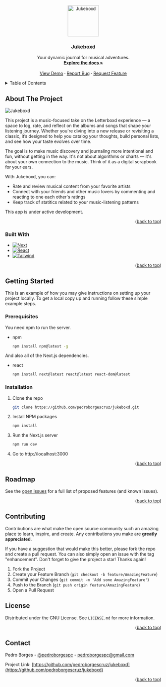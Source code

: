 <a id="readme-top"></a>

<!-- PROJECT SHIELDS -->
<!--
*** I'm using markdown "reference style" links for readability.
*** Reference links are enclosed in brackets [ ] instead of parentheses ( ).
*** See the bottom of this document for the declaration of the reference variables
*** for contributors-url, forks-url, etc. This is an optional, concise syntax you may use.
*** https://www.markdownguide.org/basic-syntax/#reference-style-links
-->
<!-- [![Contributors][contributors-shield]][contributors-url] -->
<!-- [![Forks][forks-shield]][forks-url] -->
<!-- [![Stargazers][stars-shield]][stars-url] -->
<!-- [![Issues][issues-shield]][issues-url]
[![Unlicense License][license-shield]][license-url]
[![LinkedIn][linkedin-shield]][linkedin-url] -->


<!-- PROJECT LOGO -->
<br />
<div align="center">
  <img src="https://static.wikia.nocookie.net/minecraft_gamepedia/images/e/ee/Jukebox_JE2_BE2.png/revision/latest/thumbnail/width/360/height/360?cb=20201202075007" alt="Jukeboxd" width="100" height="100">
  <h3 align="center">Jukeboxd</h3>
  <p align="center">
    Your dynamic journal for musical adventures.
    <br />
    <a href="#" target="_blank"><strong>Explore the docs »</strong></a>
    <br />
    <br />
    <a href="#">View Demo</a>
    &middot;
    <a href="#">Report Bug</a>
    &middot;
    <a href="#">Request Feature</a>
  </p>
</div>

<!-- TABLE OF CONTENTS -->
<details>
  <summary>Table of Contents</summary>
  <ol>
    <li>
      <a href="#about-the-project">About The Project</a>
      <ul>
        <li><a href="#built-with">Built With</a></li>
      </ul>
    </li>
    <li>
      <a href="#getting-started">Getting Started</a>
      <ul>
        <li><a href="#prerequisites">Prerequisites</a></li>
        <li><a href="#installation">Installation</a></li>
      </ul>
    </li>
    <li><a href="#roadmap">Roadmap</a></li>
    <li><a href="#contributing">Contributing</a></li>
    <li><a href="#license">License</a></li>
    <li><a href="#contact">Contact</a></li>
  </ol>
</details>


<!-- ABOUT THE PROJECT -->
## About The Project

![Jukeboxd](https://i.imgur.com/uGIML9F.jpeg)

This project is a music-focused take on the Letterboxd experience — a space to log, rate, and reflect on the albums and songs that shape your listening journey. Whether you're diving into a new release or revisiting a classic, it’s designed to help you catalog your thoughts, build personal lists, and see how your taste evolves over time.

The goal is to make music discovery and journaling more intentional and fun, without getting in the way. It's not about algorithms or charts — it's about your own connection to the music. Think of it as a digital scrapbook for your ears.

With Jukeboxd, you can:
* Rate and review musical content from your favorite artists
* Connect with your friends and other music lovers by commenting and reacting to one each other's ratings
* Keep track of statitics related to your music-listening patterns

This app is under active development.

<p align="right">(<a href="#readme-top">back to top</a>)</p>


### Built With

* [![Next][Next.js]][Next-url]
* [![React][React.js]][React-url]
* [![Tailwind][Tailwind]][Tailwind-url]


<p align="right">(<a href="#readme-top">back to top</a>)</p>


<!-- GETTING STARTED -->
## Getting Started

This is an example of how you may give instructions on setting up your project locally.
To get a local copy up and running follow these simple example steps.

### Prerequisites

You need npm to run the server.
* npm
  ```sh
  npm install npm@latest -g
  ```

And also all of the Next.js dependencies.
* react
  ```sh
  npm install next@latest react@latest react-dom@latest
  ```

### Installation

1. Clone the repo
   ```sh
   git clone https://github.com/pedroborgescruz/jukeboxd.git
   ```
2. Install NPM packages
   ```sh
   npm install
   ```
3. Run the Next.js server
   ```sh
   npm run dev
   ```
4. Go to http://localhost:3000

<p align="right">(<a href="#readme-top">back to top</a>)</p>


<!-- ROADMAP -->
## Roadmap

See the [open issues](https://github.com/pedroborgescruz/jukeboxd/issues) for a full list of proposed features (and known issues).

<p align="right">(<a href="#readme-top">back to top</a>)</p>


<!-- CONTRIBUTING -->
## Contributing

Contributions are what make the open source community such an amazing place to learn, inspire, and create. Any contributions you make are **greatly appreciated**.

If you have a suggestion that would make this better, please fork the repo and create a pull request. You can also simply open an issue with the tag "enhancement".
Don't forget to give the project a star! Thanks again!

1. Fork the Project
2. Create your Feature Branch (`git checkout -b feature/AmazingFeature`)
3. Commit your Changes (`git commit -m 'Add some AmazingFeature'`)
4. Push to the Branch (`git push origin feature/AmazingFeature`)
5. Open a Pull Request


<!-- LICENSE -->
## License

Distributed under the GNU License. See `LICENSE.md` for more information.

<p align="right">(<a href="#readme-top">back to top</a>)</p>


<!-- CONTACT -->
## Contact

Pedro Borges - [@pedroborgespc](https://twitter.com/pedroborgespc) - pedroborgespc@gmail.com

Project Link: [https://github.com/pedroborgescruz/jukeboxd](https://github.com/pedroborgescruz/jukeboxd)

<p align="right">(<a href="#readme-top">back to top</a>)</p>


<!-- MARKDOWN LINKS & IMAGES -->
<!-- https://www.markdownguide.org/basic-syntax/#reference-style-links -->
<!-- [contributors-shield]: https://img.shields.io/github/contributors/othneildrew/Best-README-Template.svg?style=for-the-badge
[contributors-url]:  -->
<!-- [forks-shield]: https://img.shields.io/github/forks/othneildrew/Best-README-Template.svg?style=for-the-badge
[forks-url]: 
[stars-shield]: https://img.shields.io/github/stars/othneildrew/Best-README-Template.svg?style=for-the-badge
[stars-url]: -->
[issues-shield]: https://img.shields.io/github/issues/othneildrew/Best-README-Template.svg?style=for-the-badge
[issues-url]: https://github.com/pedroborgescruz/jukeboxd/issues
[license-shield]: https://img.shields.io/github/license/othneildrew/Best-README-Template.svg?style=for-the-badge
[license-url]: https://github.com/pedroborgescruz/jukeboxd/blob/main/LICENSE.md
[linkedin-shield]: https://img.shields.io/badge/-LinkedIn-black.svg?style=for-the-badge&logo=linkedin&colorB=555
[linkedin-url]: https://www.linkedin.com/in/pedroborgespc/
[Next-url]: https://nextjs.org/
[Tailwind-url]: https://tailwindcss.com/
[React-url]: https://react.dev/
<!-- [product-screenshot]: -->
[Next.js]: https://img.shields.io/badge/next.js-000000?style=for-the-badge&logo=nextdotjs&logoColor=white
[Tailwind]: https://img.shields.io/badge/tailwindcss-0F172A?&logo=tailwindcss
[React.js]: https://img.shields.io/badge/React-20232A?style=for-the-badge&logo=react&logoColor=61DAFB
